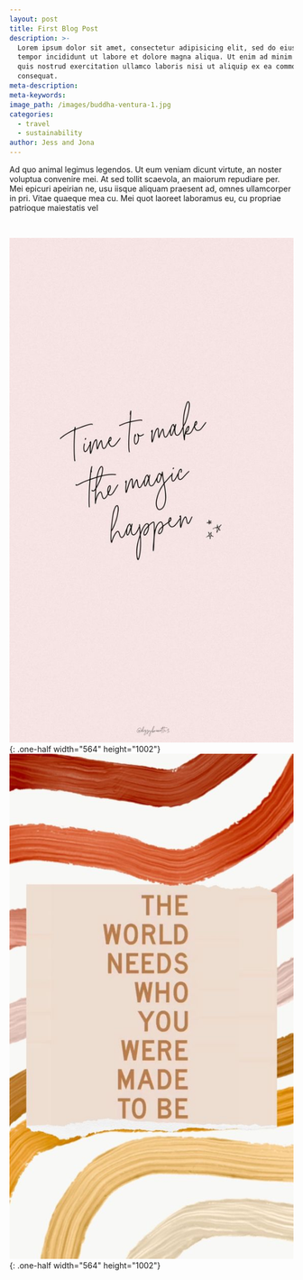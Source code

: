 ```yaml
---
layout: post
title: First Blog Post
description: >-
  Lorem ipsum dolor sit amet, consectetur adipisicing elit, sed do eiusmod
  tempor incididunt ut labore et dolore magna aliqua. Ut enim ad minim veniam,
  quis nostrud exercitation ullamco laboris nisi ut aliquip ex ea commodo
  consequat.
meta-description:
meta-keywords:
image_path: /images/buddha-ventura-1.jpg
categories:
  - travel
  - sustainability
author: Jess and Jona
---
```


Ad quo animal legimus legendos. Ut eum veniam dicunt virtute, an noster voluptua convenire mei. At sed tollit scaevola, an maiorum repudiare per. Mei epicuri apeirian ne, usu iisque aliquam praesent ad, omnes ullamcorper in pri. Vitae quaeque mea cu. Mei quot laoreet laboramus eu, cu propriae patrioque maiestatis vel

&nbsp;

![](/uploads/46885e299401ec61498d572ffbb412af.jpg){: .one-half width="564" height="1002"}![](/uploads/1a6875632231b56ebc8b1e57a87d19b3-1.jpg){: .one-half width="564" height="1002"}